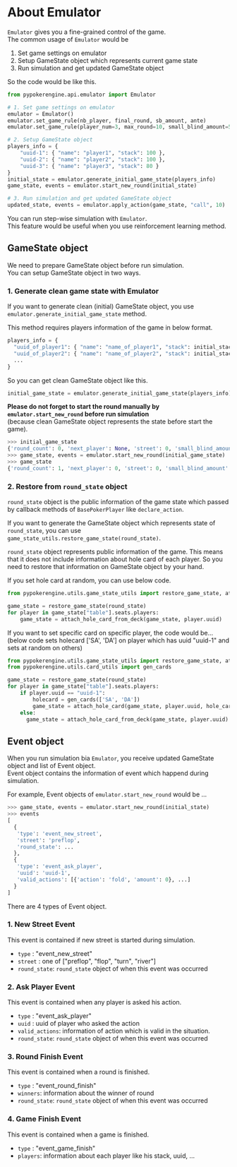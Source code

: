 # About Emulator
`Emulator` gives you a fine-grained control of the game.  
The common usage of `Emulator` would be

1. Set game settings on emulator
2. Setup GameState object which represents current game state
3. Run simulation and get updated GameState object

So the code would be like this.
```python
from pypokerengine.api.emulator import Emulator

# 1. Set game settings on emulator
emulator = Emulator()
emulator.set_game_rule(nb_player, final_round, sb_amount, ante)
emulator.set_game_rule(player_num=3, max_round=10, small_blind_amount=5, ante_amount=1)

# 2. Setup GameState object
players_info = {
    "uuid-1": { "name": "player1", "stack": 100 },
    "uuid-2": { "name": "player2", "stack": 100 },
    "uuid-3": { "name": "player3", "stack": 80 }
}
initial_state = emulator.generate_initial_game_state(players_info)
game_state, events = emulator.start_new_round(initial_state)

# 3. Run simulation and get updated GameState object
updated_state, events = emulator.apply_action(game_state, "call", 10)
```

You can run step-wise simulation with `Emulator`.  
This feature would be useful when you use reinforcement learning method.

## GameState object
We need to prepare GameState object before run simulation.  
You can setup GameState object in two ways.

### 1. Generate clean game state with Emulator
If you want to generate clean (initial) GameState object,
you use `emulator.generate_initial_game_state` method.

This method requires players information of the game in below format.

```python
players_info = {
  "uuid_of_player1": { "name": "name_of_player1", "stack": initial_stack_of_player1 },
  "uuid_of_player2": { "name": "name_of_player2", "stack": initial_stack_of_player2 },
  ...
}
```

So you can get clean GameState object like this.
```python
initial_game_state = emulator.generate_initial_game_state(players_info)
```

**Please do not forget to start the round manually by `emulator.start_new_round` before run simulation**  
(because clean GameState object represents the state before start the game).
```python
>>> initial_game_state
{'round_count': 0, 'next_player': None, 'street': 0, 'small_blind_amount': 5}, 'table': <pypokerengine.engine.table.Table instance at 0x10666cc68>}
>>> game_state, events = emulator.start_new_round(initial_game_state)
>>> game_state
{'round_count': 1, 'next_player': 0, 'street': 0, 'small_blind_amount': 5}, 'table': <pypokerengine.engine.table.Table instance at 0x1066bca28>}
```

### 2. Restore from `round_state` object
`round_state` object is the public information of the game state 
which passed by callback methods of `BasePokerPlayer` like `declare_action`.

If you want to generate the GameState object which represents state of `round_state`,
you can use `game_state_utils.restore_game_state(round_state)`.

`round_state` object represents public information of the game.
This means that it does not include information about hole card of each player.
So you need to restore that information on GameState object by your hand.

If you set hole card at random, you can use below code.
```python
from pypokerengine.utils.game_state_utils import restore_game_state, attach_hole_card_from_deck

game_state = restore_game_state(round_state)
for player in game_state["table"].seats.players:
    game_state = attach_hole_card_from_deck(game_state, player.uuid)
```

If you want to set specific card on specific player, the code would be...  
(below code sets holecard ['SA', 'DA'] on player which has uuid "uuid-1" and sets at random on others)
```python
from pypokerengine.utils.game_state_utils import restore_game_state, attach_hole_card_from_deck, attach_hole_card
from pypokerengine.utils.card_utils import gen_cards

game_state = restore_game_state(round_state)
for player in game_state["table"].seats.players:
    if player.uuid == "uuid-1":
        holecard = gen_cards(['SA', 'DA'])
        game_state = attach_hole_card(game_state, player.uuid, hole_card)
    else:
      game_state = attach_hole_card_from_deck(game_state, player.uuid)
```

## Event object
When you run simulation bia `Emulator`, you receive updated GameState object and list of Event object.  
Event object contains the information of event which happend during simulation.  

For example, Event objects of `emulator.start_new_round` would be ...
```python
>>> game_state, events = emulator.start_new_round(initial_state)
>>> events
[
  {
   'type': 'event_new_street',
   'street': 'preflop',
   'round_state': ...
  },
  {
   'type': 'event_ask_player',
   'uuid': 'uuid-1',
   'valid_actions': [{'action': 'fold', 'amount': 0}, ...]
  }
]
```

There are 4 types of Event object.

### 1. New Street Event
This event is contained if new street is started during simulation.  

- `type` : "event_new_street"
- `street` : one of ["preflop", "flop", "turn", "river"]
- `round_state`: `round_state` object of when this event was occurred

### 2. Ask Player Event
This event is contained when any player is asked his action.

- `type` : "event_ask_player"
- `uuid` : uuid of player who asked the action
- `valid_actions`: information of action which is valid in the situation.
- `round_state`: `round_state` object of when this event was occurred

### 3. Round Finish Event
This event is contained when a round is finished.

- `type` : "event_round_finish"
- `winners`: information about the winner of round
- `round_state`: `round_state` object of when this event was occurred

### 4. Game Finish Event
This event is contained when a game is finished.

- `type` : "event_game_finish"
- `players`: information about each player like his stack, uuid, ...

